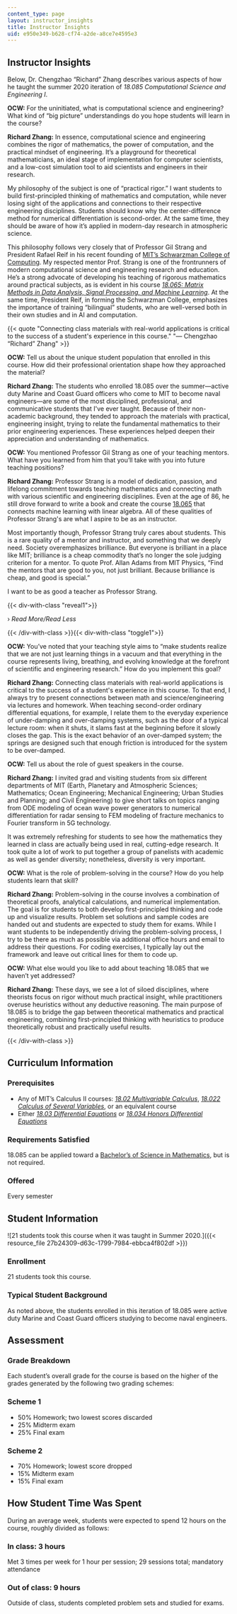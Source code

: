 ```yaml
---
content_type: page
layout: instructor_insights
title: Instructor Insights
uid: e950e349-b628-cf74-a2de-a8ce7e4595e3
---
```


Instructor Insights
-------------------

Below, Dr. Chengzhao “Richard” Zhang describes various aspects of how he taught the summer 2020 iteration of _18.085 Computational Science and Engineering I_.

**OCW:** For the uninitiated, what is computational science and engineering? What kind of “big picture” understandings do you hope students will learn in the course?

**Richard Zhang:** In essence, computational science and engineering combines the rigor of mathematics, the power of computation, and the practical mindset of engineering. It’s a playground for theoretical mathematicians, an ideal stage of implementation for computer scientists, and a low-cost simulation tool to aid scientists and engineers in their research.

My philosophy of the subject is one of “practical rigor.” I want students to build first-principled thinking of mathematics and computation, while never losing sight of the applications and connections to their respective engineering disciplines. Students should know why the center-difference method for numerical differentiation is second-order. At the same time, they should be aware of how it’s applied in modern-day research in atmospheric science.

This philosophy follows very closely that of Professor Gil Strang and President Rafael Reif in his recent founding of [MIT’s Schwarzman College of Computing](https://computing.mit.edu/). My respected mentor Prof. Strang is one of the frontrunners of modern computational science and engineering research and education. He’s a strong advocate of developing his teaching of rigorous mathematics around practical subjects, as is evident in his course [_18.065: Matrix Methods in Data Analysis, Signal Processing, and Machine Learning_](/courses/18-065-matrix-methods-in-data-analysis-signal-processing-and-machine-learning-spring-2018). At the same time, President Reif, in forming the Schwarzman College, emphasizes the importance of training “bilingual” students, who are well-versed both in their own studies and in AI and computation.

{{< quote "Connecting class materials with real-world applications is critical to the success of a student's experience in this course." "— Chengzhao “Richard” Zhang" >}}

**OCW:** Tell us about the unique student population that enrolled in this course. How did their professional orientation shape how they approached the material?

**Richard Zhang:** The students who enrolled 18.085 over the summer—active duty Marine and Coast Guard officers who come to MIT to become naval engineers—are some of the most disciplined, professional, and communicative students that I've ever taught. Because of their non-academic background, they tended to approach the materials with practical, engineering insight, trying to relate the fundamental mathematics to their prior engineering experiences. These experiences helped deepen their appreciation and understanding of mathematics.

**OCW:** You mentioned Professor Gil Strang as one of your teaching mentors. What have you learned from him that you’ll take with you into future teaching positions?

**Richard Zhang:** Professor Strang is a model of dedication, passion, and lifelong commitment towards teaching mathematics and connecting math with various scientific and engineering disciplines. Even at the age of 86, he still drove forward to write a book and create the course [18.065](/courses/18-065-matrix-methods-in-data-analysis-signal-processing-and-machine-learning-spring-2018) that connects machine learning with linear algebra. All of these qualities of Professor Strang's are what I aspire to be as an instructor.

Most importantly though, Professor Strang truly cares about students. This is a rare quality of a mentor and instructor, and something that we deeply need. Society overemphasizes brilliance. But everyone is brilliant in a place like MIT; brilliance is a cheap commodity that’s no longer the sole judging criterion for a mentor. To quote Prof. Allan Adams from MIT Physics, “Find the mentors that are good to you, not just brilliant. Because brilliance is cheap, and good is special.”

I want to be as good a teacher as Professor Strang.

{{< div-with-class "reveal1">}}

› _Read More/Read Less_

{{< /div-with-class >}}{{< div-with-class "toggle1">}}

**OCW:** You’ve noted that your teaching style aims to “make students realize that we are not just learning things in a vacuum and that everything in the course represents living, breathing, and evolving knowledge at the forefront of scientific and engineering research.” How do you implement this goal?

**Richard Zhang:** Connecting class materials with real-world applications is critical to the success of a student's experience in this course. To that end, I always try to present connections between math and science/engineering via lectures and homework. When teaching second-order ordinary differential equations, for example, I relate them to the everyday experience of under-damping and over-damping systems, such as the door of a typical lecture room: when it shuts, it slams fast at the beginning before it slowly closes the gap. This is the exact behavior of an over-damped system; the springs are designed such that enough friction is introduced for the system to be over-damped.

**OCW:** Tell us about the role of guest speakers in the course.

**Richard Zhang:** I invited grad and visiting students from six different departments of MIT (Earth, Planetary and Atmospheric Sciences; Mathematics; Ocean Engineering; Mechanical Engineering; Urban Studies and Planning; and Civil Engineering) to give short talks on topics ranging from ODE modeling of ocean wave power generators to numerical differentiation for radar sensing to FEM modeling of fracture mechanics to Fourier transform in 5G technology.

It was extremely refreshing for students to see how the mathematics they learned in class are actually being used in real, cutting-edge research. It took quite a lot of work to put together a group of panelists with academic as well as gender diversity; nonetheless, diversity is very important.

**OCW:** What is the role of problem-solving in the course? How do you help students learn that skill?

**Richard Zhang:** Problem-solving in the course involves a combination of theoretical proofs, analytical calculations, and numerical implementation. The goal is for students to both develop first-principled thinking and code up and visualize results. Problem set solutions and sample codes are handed out and students are expected to study them for exams. While I want students to be independently driving the problem-solving process, I try to be there as much as possible via additional office hours and email to address their questions. For coding exercises, I typically lay out the framework and leave out critical lines for them to code up.

**OCW:** What else would you like to add about teaching 18.085 that we haven’t yet addressed?

**Richard Zhang:** These days, we see a lot of siloed disciplines, where theorists focus on rigor without much practical insight, while practitioners overuse heuristics without any deductive reasoning. The main purpose of 18.085 is to bridge the gap between theoretical mathematics and practical engineering, combining first-principled thinking with heuristics to produce theoretically robust and practically useful results.

{{< /div-with-class >}}

Curriculum Information
----------------------

### Prerequisites

*   Any of MIT’s Calculus II courses: [_18.02 Multivariable Calculus_](/courses/18-02sc-multivariable-calculus-fall-2010), [_18.022 Calculus of Several Variables_](/courses/18-022-calculus-of-several-variables-fall-2010), or an equivalent course
*   Either [_18.03 Differential Equations_](/courses/18-03-differential-equations-spring-2010) or _[18.034 Honors Differential Equations](/courses/18-034-honors-differential-equations-spring-2009)_

### Requirements Satisfied

18.085 can be applied toward a [Bachelor’s of Science in Mathematics](https://math.mit.edu/academics/undergrad/major/course18/general.php), but is not required.

### Offered

Every semester

Student Information
-------------------

![21 students took this course when it was taught in Summer 2020.]({{< resource_file 27b24309-d63c-1799-7984-ebbca4f802df >}})

### Enrollment

21 students took this course.

### Typical Student Background

As noted above, the students enrolled in this iteration of 18.085 were active duty Marine and Coast Guard officers studying to become naval engineers.

Assessment
----------

### Grade Breakdown

Each student’s overall grade for the course is based on the higher of the grades generated by the following two grading schemes:

### Scheme 1

*   50% Homework; two lowest scores discarded
*   25% Midterm exam
*   25% Final exam

### Scheme 2

*   70% Homework; lowest score dropped
*   15% Midterm exam
*   15% Final exam

How Student Time Was Spent
--------------------------

During an average week, students were expected to spend 12 hours on the course, roughly divided as follows:

### In class: 3 hours

Met 3 times per week for 1 hour per session; 29 sessions total; mandatory attendance

### Out of class: 9 hours

Outside of class, students completed problem sets and studied for exams.